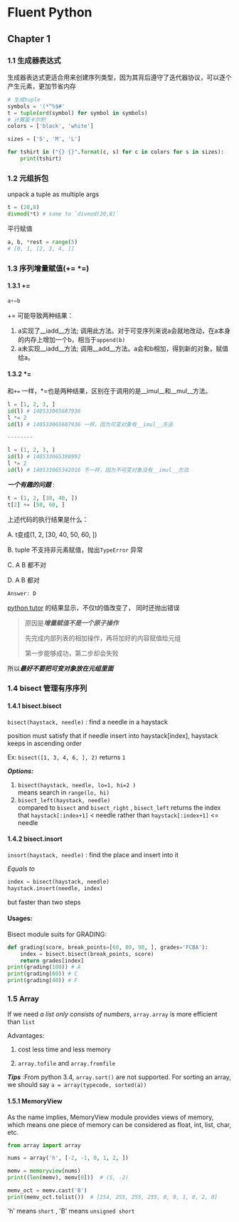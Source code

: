 # Fluent Python
## Chapter 1

### 1.1 生成器表达式
生成器表达式更适合用来创建序列类型，因为其背后遵守了迭代器协议，可以逐个产生元素，更加节省内存

```python
# 生成tuple
symbols = '(*^%$#'
t = tuple(ord(symbol) for symbol in symbols)
# 计算笛卡尔积
colors = ['black', 'white']

sizes = ['S', 'M', 'L']

for tshirt in ("{} {}".format(c, s) for c in colors for s in sizes):
    print(tshirt)
```

### 1.2 元组拆包
unpack a tuple as multiple args

```python
t = (20,8)
divmod(*t) # same to `divmod(20,8)`
```

平行赋值

```python
a, b, *rest = range(5)
# [0, 1, [2, 3, 4, ]]
```

### 1.3 序列增量赋值(+= \*=)

#### 1.3.1 +=
```python
a+=b
```

+= 可能导致两种结果：
1. a实现了__iadd__方法; 调用此方法。对于可变序列来说a会就地改动，在a本身的内存上增加一个b，相当于`append(b)` 
2. a未实现__iadd__方法; 调用__add__方法。a会和b相加，得到新的对象，赋值给a。

#### 1.3.2 \*=
和`+=` 一样，\*=也是两种结果，区别在于调用的是__imul__和__mul__方法。

```python
l = [1, 2, 3, ]
id(l) # 140533065687936
l *= 2
id(l) # 140533065687936 一样，因为可变对象有__imul__方法

--------

l = (1, 2, 3, )
id(l) # 140533065380992
l *= 2
id(l) # 140533065342016 不一样，因为不可变对象没有__imul__方法

```

***一个有趣的问题*** :
```python
t = (1, 2, [30, 40, ])
t[2] += [50, 60, ]
```

上述代码的执行结果是什么：

A. t变成(1, 2, [30, 40, 50, 60, ])

B. tuple 不支持非元素赋值，抛出`TypeError` 异常

C. A B 都不对

D. A B 都对

`Answer: D` 

[python tutor](http://pythontutor.com/visualize.html#mode=edit) 的结果显示，不仅t的值改变了， 同时还抛出错误

> 原因是***增量赋值不是一个原子操作*** 
> 
> 先完成内部列表的相加操作，再将加好的内容赋值给元组
> 
> 第一步能够成功，第二步却会失败

所以***最好不要把可变对象放在元组里面***


### 1.4 bisect 管理有序序列

#### 1.4.1 bisect.bisect

`bisect(haystack, needle)` : find a needle in a haystack

position must satisfy that if needle insert into haystack[index], haystack keeps in ascending order 

Ex: `bisect([1, 3, 4, 6, ], 2)` returns `1` 

***Options:*** 

1. `bisect(haystack, needle, lo=1, hi=2 )`  
means search in `range(lo, hi)` 
2. `bisect_left(haystack, needle)`  
compared to `bisect` and `bisect_right` , `bisect_left` returns the index that `haystack[:index+1]` < needle rather than `haystack[:index+1]` <= needle 


#### 1.4.2 bisect.insort

`insort(haystack, needle)` : find the place and insert into it

*Equals to* 
```python
index = bisect(haystack, needle)
haystack.insert(needle, index)
```
but faster than two steps
#### Usages:
Bisect module suits for GRADING:

```python
def grading(score, break_points=[60, 80, 90, ], grades='FCBA'):
    index = bisect.bisect(break_points, score)
    return grades[index]
print(grading(100)) # A
print(grading(60)) # C
print(grading(40)) # F
```

### 1.5 Array

If we need *a list only consists of numbers*, `array.array`  is more efficient than `list`

Advantages:
1. cost less time and less memory 

2. `array.tofile` and `array.fromfile` 

***Tips*** :From python 3.4, `array.sort()` are not supported. For sorting an array, we should say `a = array(typecode, sorted(a))` 

#### 1.5.1 MemoryView

As the name implies, MemoryView module provides views of memory, which means one piece of memory can be considered as float, int, list, char, etc. 

```python
from array import array

nums = array('h', [-2, -1, 0, 1, 2, ])

memv = memoryview(nums)
print((len(memv), memv[0]))  # (5, -2)

memv_oct = memv.cast('B')
print(memv_oct.tolist())  # [254, 255, 255, 255, 0, 0, 1, 0, 2, 0]
```

'h' means `short` , 'B' means `unsigned short` 



